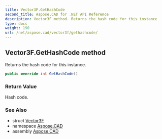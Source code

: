 ```yaml
---
title: Vector3F.GetHashCode
second_title: Aspose.CAD for .NET API Reference
description: Vector3F method. Returns the hash code for this instance
type: docs
weight: 190
url: /net/aspose.cad/vector3f/gethashcode/
---
```

## Vector3F.GetHashCode method

Returns the hash code for this instance.

```csharp
public override int GetHashCode()
```

### Return Value

Hash code.

### See Also

* struct [Vector3F](../)
* namespace [Aspose.CAD](../../../aspose.cad/)
* assembly [Aspose.CAD](../../../)


